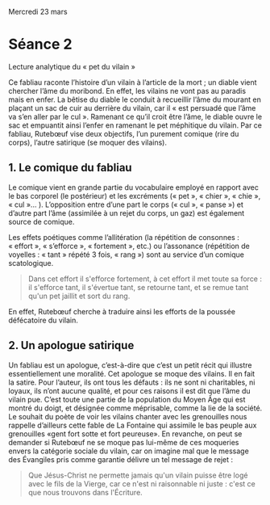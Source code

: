 Mercredi 23 mars

# Séance 2
Lecture analytique du « pet du vilain »

Ce fabliau raconte l’histoire d’un vilain à l’article de la mort ; un diable vient chercher l’âme du moribond. En effet, les vilains ne vont pas au paradis mais en enfer. La bêtise du diable le conduit à recueillir l’âme du mourant en plaçant un sac de cuir au derrière du vilain, car il « est persuadé que l’âme va s’en aller par le cul ». Ramenant ce qu’il croit être l’âme, le diable ouvre le sac et empuantit ainsi l’enfer en ramenant le pet  méphitique du vilain.
Par ce fabliau, Rutebœuf vise deux objectifs, l’un purement comique (rire du corps), l’autre satirique (se moquer des vilains).

## 1. Le comique du fabliau

Le comique vient en grande partie du vocabulaire employé en rapport avec le bas corporel (le postérieur) et les excréments (« pet », « chier », « chie », « cul »... ).
L’opposition entre d’une part le corps (« cul », « panse ») et d’autre part l’âme (assimilée à un rejet du corps, un gaz) est également source de comique.

Les effets poétiques comme l’allitération (la répétition de consonnes : « effort », « s’efforce », « fortement », etc.) ou l’assonance (répétition de voyelles : « tant » répété 3 fois, « rang ») sont au service d’un comique scatologique.

> Dans cet effort il s'efforce fortement,
> à cet effort il met toute sa force : 
> il s'efforce tant, il s'évertue tant,
> se retourne tant, et se remue tant 
> qu'un pet jaillit et sort du rang.

En effet, Rutebœuf cherche à traduire ainsi les efforts de la poussée défécatoire du vilain.

## 2. Un apologue satirique

Un fabliau est un apologue, c’est-à-dire que c’est un petit récit qui illustre essentiellement une moralité. Cet apologue se moque des vilains. Il en fait la satire. Pour l’auteur, ils ont tous les défauts : ils ne sont ni charitables, ni loyaux, ils n’ont aucune qualité, et pour ces raisons il est dit que l’âme du vilain pue. C’est toute une partie de la population du Moyen Âge qui est montré du doigt, et désignée comme méprisable, comme la lie de la société. Le souhait du poète de voir les vilains chanter avec les grenouilles nous rappelle d’ailleurs cette fable de La Fontaine qui assimile le bas peuple aux grenouilles «gent fort sotte et fort peureuse».
En revanche, on peut se demander si Rutebœuf ne se moque pas lui-même de ces moqueries envers la catégorie sociale du vilain, car on imagine mal que le message des Évangiles pris comme garantie délivre un tel message de rejet :

> Que Jésus-Christ ne permette jamais
> qu'un vilain puisse être logé
> avec le fils de la Vierge,
> car ce n'est ni raisonnable ni juste :
> c'est ce que nous trouvons dans l'Écriture.